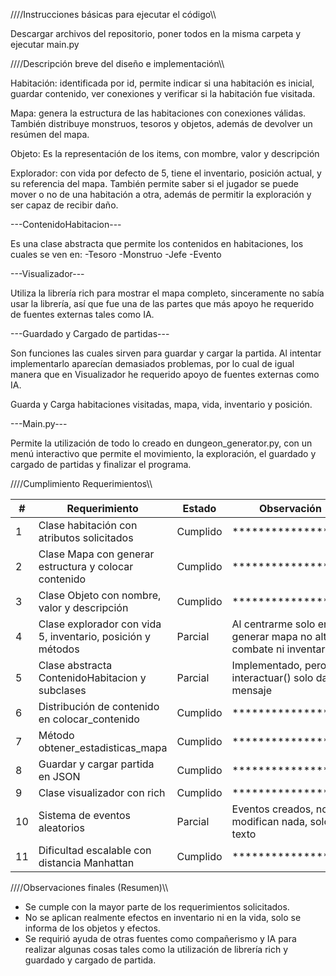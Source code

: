 ////Instrucciones básicas para ejecutar el código\\\\

Descargar archivos del repositorio, poner todos en la misma carpeta y ejecutar main.py


////Descripción breve del diseño e implementación\\\\

Habitación: identificada por id, permite indicar si una habitación es inicial, guardar contenido, 
ver conexiones y verificar si la habitación fue visitada.

Mapa: genera la estructura de las habitaciones con conexiones válidas. 
También distribuye monstruos, tesoros y objetos, además de devolver un resúmen del mapa.

Objeto: Es la representación de los items, con mombre, valor y descripción

Explorador: con vida por defecto de 5, tiene el inventario, posición actual, y su referencia del mapa. 
También permite saber si el jugador se puede mover o no de una habitación a otra, además de permitir
la exploración y ser capaz de recibir daño.

---ContenidoHabitacion---

Es una clase abstracta que permite los contenidos en habitaciones, los cuales se ven en:
-Tesoro
-Monstruo
-Jefe
-Evento

---Visualizador---

Utiliza la librería rich para mostrar el mapa completo, sinceramente no sabía usar la librería, así que fue una de las partes que más apoyo he requerido
de fuentes externas tales como IA.

---Guardado y Cargado de partidas---

Son funciones las cuales sirven para guardar y cargar la partida.
Al intentar implementarlo aparecían demasiados problemas, por lo cual de igual manera que en Visualizador he requerido apoyo
de fuentes externas como IA.

Guarda y Carga habitaciones visitadas, mapa, vida, inventario y posición.

---Main.py---

Permite la utilización de todo lo creado en dungeon_generator.py, con un menú interactivo que permite el movimiento, la exploración,
el guardado y cargado de partidas y finalizar el programa.


////Cumplimiento Requerimientos\\\\


| # | Requerimiento           | Estado    | Observación     |
|---|--------------------------|-----------|-----------------|
| 1 | Clase habitación con atributos solicitados | Cumplido | ****************** |
| 2 | Clase Mapa con generar estructura y colocar contenido | Cumplido | ****************** |
| 3 | Clase Objeto con nombre, valor y descripción | Cumplido | ****************** |
| 4 | Clase explorador con vida 5, inventario, posición y métodos | Parcial | Al centrarme solo en generar mapa no altera combate ni inventario |
| 5 | Clase abstracta ContenidoHabitacion y subclases | Parcial | Implementado, pero interactuar() solo da mensaje |
| 6 | Distribución de contenido en colocar_contenido | Cumplido | ****************** |
| 7 | Método obtener_estadisticas_mapa | Cumplido | ****************** |
| 8 | Guardar y cargar partida en JSON | Cumplido | ****************** |
| 9 | Clase visualizador con rich | Cumplido | ****************** |
| 10 | Sistema de eventos aleatorios | Parcial | Eventos creados, no modifican nada, solo da texto |
| 11 | Dificultad escalable con distancia Manhattan | Cumplido | ****************** |



////Observaciones finales (Resumen)\\\\

- Se cumple con la mayor parte de los requerimientos solicitados.
- No se aplican realmente efectos en inventario ni en la vida, solo se informa de los objetos y efectos.
- Se requirió ayuda de otras fuentes como compañerismo y IA para realizar algunas cosas tales como la utilización de librería rich y 
guardado y cargado de partida.